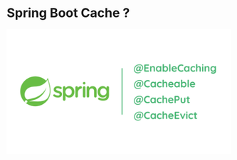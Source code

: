 # Spring Boot Cache ? 
<img src="https://github.com/rasitesdmr/SpringBoot-Caching/blob/master/images/caching.png" height="75%"/>
